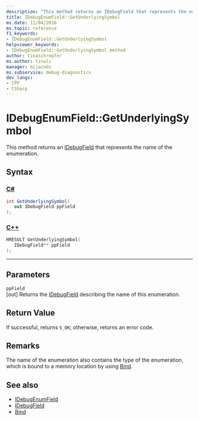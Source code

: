 ```yaml
---
description: "This method returns an IDebugField that represents the name of the enumeration."
title: IDebugEnumField::GetUnderlyingSymbol
ms.date: 11/04/2016
ms.topic: reference
f1_keywords:
- IDebugEnumField::GetUnderlyingSymbol
helpviewer_keywords:
- IDebugEnumField::GetUnderlyingSymbol method
author: tinaschrepfer
ms.author: tinali
manager: mijacobs
ms.subservice: debug-diagnostics
dev_langs:
- CPP
- CSharp
---
```

# IDebugEnumField::GetUnderlyingSymbol

This method returns an [IDebugField](../../../extensibility/debugger/reference/idebugfield.md) that represents the name of the enumeration.

## Syntax

### [C#](#tab/csharp)
```csharp
int GetUnderlyingSymbol(
   out IDebugField ppField
);
```
### [C++](#tab/cpp)
```cpp
HRESULT GetUnderlyingSymbol(
   IDebugField** ppField
);
```
---

## Parameters
`ppField`\
[out] Returns the [IDebugField](../../../extensibility/debugger/reference/idebugfield.md) describing the name of this enumeration.

## Return Value
 If successful, returns `S_OK`; otherwise, returns an error code.

## Remarks
 The name of the enumeration also contains the type of the enumeration, which is bound to a memory location by using [Bind](../../../extensibility/debugger/reference/idebugbinder-bind.md).

## See also
- [IDebugEnumField](../../../extensibility/debugger/reference/idebugenumfield.md)
- [IDebugField](../../../extensibility/debugger/reference/idebugfield.md)
- [Bind](../../../extensibility/debugger/reference/idebugbinder-bind.md)
